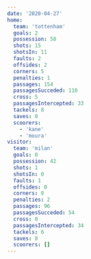 ```yaml
---
date: '2020-04-27'
home:
  team: 'tottenham'
  goals: 2
  possession: 58
  shots: 15
  shotsIn: 11
  faults: 2
  offsides: 2
  corners: 5
  penalties: 1
  passages: 154
  passagesSucceded: 110
  cross: 5
  passagesIntercepted: 33
  tackels: 8
  saves: 0
  scoorers:
    - 'kane'
    - 'moura'
visitor:
  team: 'milan'
  goals: 0
  possession: 42
  shots: 1
  shotsIn: 0
  faults: 1
  offsides: 0
  corners: 0
  penalties: 2
  passages: 96
  passagesSucceded: 54
  cross: 0
  passagesIntercepted: 34
  tackels: 6
  saves: 8
  scoorers: []
---
```

